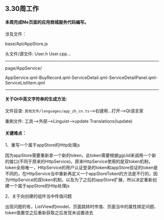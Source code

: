 ## 3.30周工作

#### 本周完成Me页面的应用商城服务代码编写。

涉及文件：

base/Api/AppStore.js

头文件/源文件: User.h User.cpp...

---

page/AppService/

AppService.qml-BuyRecord.qml-ServiceDetail.qml-ServiceDetailPanel.qml-ServiceListItem.qml

---

#### 关于Qt中英文字符串的生成方法:

文件目录:  `其他文件/languages/app_zh_cn.ts`-->右键用...打开-->Qt语言家

重刷文件: 工具-->外部-->Linguist-->update Translations(lupdate)

#### 关键难点：

1、重写一个属于appStore的Http处理js

​        因为appStore需要重新拿一个新的token，此token需要根据ggUid来调用一个新的接口(不同于原来的HttpService)。原来HttpService使用的是双token机制，token全局唯一，HttpService的用户认证登录的token和appStore验证的token是不同的，在HttpService当中重新再定义一个appStoreToken的方法是不行的，因为HttpService的双token机制，以及为了之后的appStore扩展，所以决定重新创建一个属于appStore的Http处理js

2、关于向创建的组件当中传值问题

​        出现问题的有，ListView的model、页面跳转时传值、页面当中的属性绑定问题、token值置空之后重新获取之后发现未设置进去